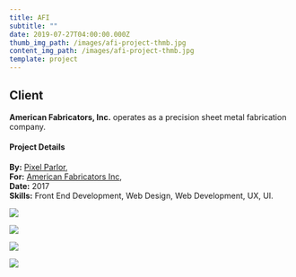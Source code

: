```yaml
---
title: AFI
subtitle: ""
date: 2019-07-27T04:00:00.000Z
thumb_img_path: /images/afi-project-thmb.jpg
content_img_path: /images/afi-project-thmb.jpg
template: project
---
```

## Client

**American Fabricators, Inc.** operates as a precision sheet metal fabrication company.

#### Project Details

**By:** [Pixel Parlor](http://www.pixelparlor.com/),\
**For:** [American Fabricators Inc](http://www.americanfabricators.com/),\
**Date:** 2017\
**Skills:** Front End Development, Web Design, Web Development, UX, UI.

![](/images/afi-dsktmblpgrp-wbimg.jpg)

![](/images/afi-dsktp.jpg)

![](/images/afi-tblt.jpg)

![](/images/afi-phn.jpg)